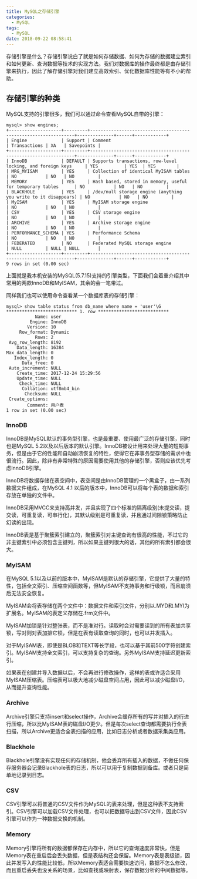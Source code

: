 ```yaml
---
title: MySQL之存储引擎
categories:
  - MySQL
tags:
  - MySQL
date: 2018-09-22 08:58:41
---
```


存储引擎是什么？存储引擎说白了就是如何存储数据、如何为存储的数据建立索引和如何更新、查询数据等技术的实现方法。<!-- more -->我们对数据库的操作最终都是由存储引擎来执行，因此了解存储引擎对我们建立高效索引、优化数据库性能等有不小的帮助。

## 存储引擎的种类

MySQL支持的引擎很多，我们可以通过命令查看MySQL自带的引擎：



```
mysql> show engines;
+--------------------+---------+----------------------------------------------------------------+--------------+------+------------+
| Engine             | Support | Comment                                                        | Transactions | XA   | Savepoints |
+--------------------+---------+----------------------------------------------------------------+--------------+------+------------+
| InnoDB             | DEFAULT | Supports transactions, row-level locking, and foreign keys     | YES          | YES  | YES        |
| MRG_MYISAM         | YES     | Collection of identical MyISAM tables                          | NO           | NO   | NO         |
| MEMORY             | YES     | Hash based, stored in memory, useful for temporary tables      | NO           | NO   | NO         |
| BLACKHOLE          | YES     | /dev/null storage engine (anything you write to it disappears) | NO           | NO   | NO         |
| MyISAM             | YES     | MyISAM storage engine                                          | NO           | NO   | NO         |
| CSV                | YES     | CSV storage engine                                             | NO           | NO   | NO         |
| ARCHIVE            | YES     | Archive storage engine                                         | NO           | NO   | NO         |
| PERFORMANCE_SCHEMA | YES     | Performance Schema                                             | NO           | NO   | NO         |
| FEDERATED          | NO      | Federated MySQL storage engine                                 | NULL         | NULL | NULL       |
+--------------------+---------+----------------------------------------------------------------+--------------+------+------------+
9 rows in set (0.00 sec)
```


上面就是我本机安装的MySQL(5.7.15)支持的引擎类型，下面我们会着重介绍其中常用的两款InnoDB和MyISAM，其余的会一笔带过。

同样我们也可以使用命令查看某一个数据库表的存储引擎：

```
mysql> show table status from db_name where name = 'user'\G
*************************** 1. row ***************************
           Name: user
         Engine: InnoDB
        Version: 10
     Row_format: Dynamic
           Rows: 2
 Avg_row_length: 8192
    Data_length: 16384
Max_data_length: 0
   Index_length: 0
      Data_free: 0
 Auto_increment: NULL
    Create_time: 2017-12-24 15:29:56
    Update_time: NULL
     Check_time: NULL
      Collation: utf8mb4_bin
       Checksum: NULL
 Create_options:
        Comment: 用户表
1 row in set (0.00 sec)
```

### InnoDB

InnoDB是MySQL默认的事务型引擎，也是最重要、使用最广泛的存储引擎，同时也是MySQL 5.2以及以后版本的默认引擎。InnoDB被设计用来处理大量的短期事务，但是由于它的性能和自动崩溃恢复的特性，使得它在非事务型存储的需求中也很流行。因此，除非有非常特殊的原因需要使用其他的存储引擎，否则应该优先考虑InnoDB引擎。

InnoDB将数据存储在表空间中，表空间是由InnoDB管理的一个黑盒子，由一系列数据文件组成，在MySQL 4.1 以后的版本中，InnoDB可以将每个表的数据和索引存放在单独的文件中。

InnoDB采用MVCC来支持高并发，并且实现了四个标准的隔离级别(未提交读，提交读，可重复读，可串行化)，其默认级别是可重复读，并且通过间隙锁策略防止幻读的出现。

InnoDB表是基于聚簇索引建立的，聚簇索引对主键查询有很高的性能，不过它的非主键索引中必须包含主键列，所以如果主键列很大的话，其他的所有索引都会很大。


### MyISAM

在MySQL 5.1以及以前的版本中，MyISAM是默认的存储引擎，它提供了大量的特性，包括全文索引、压缩空间函数等，但MyISAM不支持事务和行级锁，而且崩溃后无法安全恢复。

MyISAM会将表存储在两个文件中：数据文件和索引文件，分别以.MYD和.MYI为扩展名。MyISAM的表定义存储在.frm文件中。

MyISAM加锁是针对整张表，而不是准对行。读取时会对需要读到的所有表加共享锁，写对则对表加排它锁，但是在表有读取查询的同时，也可以并发插入。

对于MyISAM表，即使是BLOB和TEXT等长字段，也可以基于其前500字符创建索引。MyISAM支持全文索引，可以支持复杂的查询。另外MyISAM支持延迟更新索引。

如果表在创建并导入数据以后，不会再进行修改操作，这样的表或许适合采用MyISAM压缩表。压缩表可以极大地减少磁盘空间占用，因此可以减少磁盘I/O，从而提升查询性能。


### Archive

Archive引擎只支持insert和select操作，Archive会缓存所有的写并对插入的行进行压缩，所以比MyISAM表的磁盘I/O更少。但是每次select查询都需要执行全表扫描，所以Archive更适合全表扫描的应用，比如日志分析或者数据采集类应用。

### Blackhole

Blackhole引擎没有实现任何的存储机制，他会丢弃所有插入的数据，不做任何保存服务器会记录Blackhole表的日志，所以可以用于复制数据到备库。或者只是简单地记录到日志。

### CSV

CSV引擎可以将普通的CSV文件作为MySQL的表来处理，但是这种表不支持索引。CSV引擎可以加载CSV文件处理，也可以把数据导出到CSV文件，因此CSV引擎可以作为一种数据交换的机制。

### Memory

Memory引擎将所有的数据都保存在内存中，所以它的查询速度非常快，但是Memory表在重启后会丢失数据，但是表结构还会保留。Memory表是表级锁，因此并发写入的性能比较低，所以Memory表适合需要快速访问，数据不怎么修改，而且重启丢失也没关系的场景，比如查找或映射表，保存数据分析的中间数据等。









